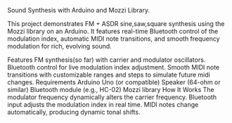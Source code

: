Sound Synthesis with Arduino and Mozzi Library.


This project demonstrates FM + ASDR sine,saw,square synthesis using the Mozzi library on an Arduino. It features real-time Bluetooth control of the modulation index, automatic MIDI note transitions, and smooth frequency modulation for rich, evolving sound.

Features
FM synthesis(so far) with carrier and modulator oscillators.
Bluetooth control for live modulation index adjustment.
Smooth MIDI note transitions with customizable ranges and steps to simulate future midi changes.
Requirements
Arduino Uno (or compatible)
Speaker (64-ohm or similar)
Bluetooth module (e.g., HC-02)
Mozzi library
How It Works
The modulator frequency dynamically alters the carrier frequency.
Bluetooth input adjusts the modulation index in real time.
MIDI notes change automatically, producing dynamic tonal shifts.
